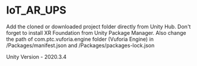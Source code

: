 # IoT_AR_UPS

Add the cloned or downloaded project folder directly from Unity Hub. Don't forget to install XR Foundation from Unity Package Manager. Also change the path of com.ptc.vuforia.engine folder (Vuforia Engine) in /Packages/manifest.json and /Packages/packages-lock.json

Unity Version - 2020.3.4
